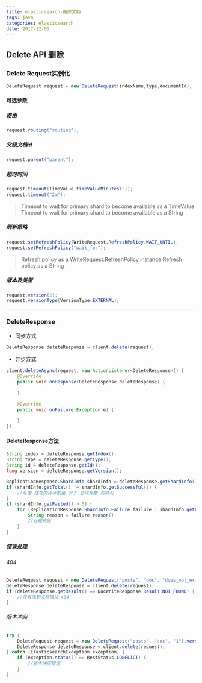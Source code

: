 ```yaml
---
title: elasticsearch-删除文档
tags: java 
categories: elasticsearch
date: 2017-12-05
---
```


## Delete API 删除

### Delete Request实例化

```java
DeleteRequest request = new DeleteRequest(indexName,type,documentId);
```
<!-- more -->
#### 可选参数

##### 路由

```java
request.routing("routing");
```
##### 父级文档id

```java
request.parent("parent"); 
```

##### 超时时间

```java
request.timeout(TimeValue.timeValueMinutes(2)); 
request.timeout("2m"); 
```
> Timeout to wait for primary shard to become available as a TimeValue
> Timeout to wait for primary shard to become available as a String

##### 刷新策略

```java
request.setRefreshPolicy(WriteRequest.RefreshPolicy.WAIT_UNTIL); 
request.setRefreshPolicy("wait_for"); 
```
> Refresh policy as a WriteRequest.RefreshPolicy instance
> Refresh policy as a String

##### 版本及类型

```java
request.version(2); 
request.versionType(VersionType.EXTERNAL); 
```

--- 

### DeleteResponse 

- 同步方式

```java
DeleteResponse deleteResponse = client.delete(request);
```

- 异步方式
```java
client.deleteAsync(request, new ActionListener<DeleteResponse>() {
    @Override
    public void onResponse(DeleteResponse deleteResponse) {
        
    }

    @Override
    public void onFailure(Exception e) {
        
    }
});
```

#### DeleteResponse方法
```java
String index = deleteResponse.getIndex();
String type = deleteResponse.getType();
String id = deleteResponse.getId();
long version = deleteResponse.getVersion();

ReplicationResponse.ShardInfo shardInfo = deleteResponse.getShardInfo();
if (shardInfo.getTotal() != shardInfo.getSuccessful()) {
    //处理 成功的碎片数量 少于 总碎片数 的情况
}
if (shardInfo.getFailed() > 0) {
    for (ReplicationResponse.ShardInfo.Failure failure : shardInfo.getFailures()) {
        String reason = failure.reason(); 
        //处理失败
    }
}
```

##### 错误处理
###### 404

```java
DeleteRequest request = new DeleteRequest("posts", "doc", "does_not_exist");
DeleteResponse deleteResponse = client.delete(request);
if (deleteResponse.getResult() == DocWriteResponse.Result.NOT_FOUND) {
    //没有找到文档错误 404
}
```

###### 版本冲突

```java
try {
    DeleteRequest request = new DeleteRequest("posts", "doc", "1").version(2);
    DeleteResponse deleteResponse = client.delete(request);
} catch (ElasticsearchException exception) {
    if (exception.status() == RestStatus.CONFLICT) {
        //版本冲突错误
    }
}
```